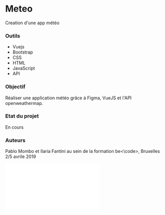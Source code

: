 # Meteo
Creation d'une app météo

### Outils

- Vuejs
- Bootstrap
- CSS
- HTML
- JavaScript
- API

### Objectif

Réaliser une application météo grâce à Figma, VueJS et l'API openweathermap.

### Etat du projet

En cours

### Auteurs
Pablo Mombo et Ilaria Fantini au sein de la formation  be<\code>, Bruxelles 2/5 avrile 2019

![Screenshot](appmeteo.pdf)

